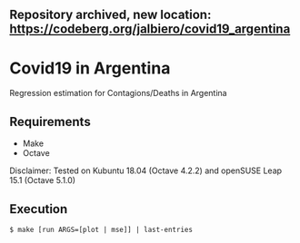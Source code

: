 Repository archived, new location: https://codeberg.org/jalbiero/covid19_argentina
---

# Covid19 in Argentina

Regression estimation for Contagions/Deaths in Argentina

## Requirements

- Make
- Octave

Disclaimer: Tested on Kubuntu 18.04 (Octave 4.2.2) and openSUSE Leap 15.1 (Octave 5.1.0)

## Execution

```console
$ make [run ARGS=[plot | mse]] | last-entries
```

